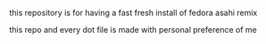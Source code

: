 this repository is for having a fast fresh install of fedora asahi remix

this repo and every dot file is made with personal preference of me

